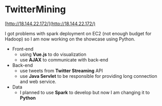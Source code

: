 # TwitterMining


[http://18.144.22.172/](http://18.144.22.172/) 

I got problems with spark deployment on EC2 (not enough budget for Hadoop) so I am now working on the showcase using Python.


- Front-end
    - using **Vue.js** to do visualization
    - use **AJAX** to communicate with back-end
- Back-end
    - use tweets from **Twitter Streaming** API
    - use **Java Servlet** to be responsible for providing long connection and web service.
- Data
    - I planned to use **Spark** to develop but now I am changing it to **Python**
